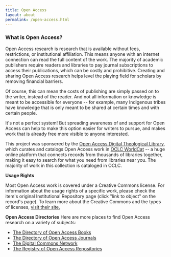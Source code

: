 ```yaml
---
title: Open Access
layout: about
permalink: /open-access.html
--- 
```

### What is Open Access?
Open Access research is research that is available without fees, restrictions, or institutional affiliation. This means anyone with an internet connection can read the full content of the work. The majority of academic publishers require readers and libraries to pay journal subscriptions to access their publications, which can be costly and prohibitive. Creating and sharing Open Access research helps level the playing field for scholars by removing financial barriers. 

Of course, this can mean the costs of publishing are simply passed on to the writer, instead of the reader. And not all information or knowledge is meant to be accessible for everyone -- for example, many Indigenous tribes have knowledge that is only meant to be shared at certain times and with certain people.

It's not a perfect system! But spreading awareness of and support for Open Access can help to make this option easier for writers to pursue, and makes work that is already free more visible to anyone interested.


This project was sponsered by the [Open Access Digital Theological Library](https://libguides.thedtl.org/oadtl/about), which curates and catalogs Open Access work in [OCLC WorldCat](https://search.worldcat.org/) -- a huge online platform that connects records from thousands of libraries together, making it easy to search for what you need from libraries near you. The majority of work in this collection is cataloged in OCLC. 


**Usage Rights**

Most Open Access work is covered under a Creative Commons license. For information about the usage rights of a specific work, please check the item's original Institutional Repository page (click "link to object" on the record's page). To learn more about the Creative Commons and the types of licenses, [visit their site.](https://creativecommons.org/share-your-work/cclicenses/)

**Open Access Directories**
Here are more places to find Open Access research on a variety of subjects:
- [The Directory of Open Access Books](https://www.doabooks.org/)
- [The Directory of Open Access Journals](https://doaj.org/)
- [The Digital Commons Network](https://network.bepress.com/)
- [The Registry of Open Access Repositories](https://roar.eprints.org/)
